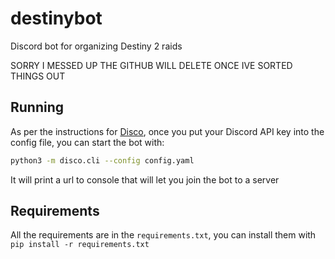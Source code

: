 # destinybot
Discord bot for organizing Destiny 2 raids

SORRY I MESSED UP THE GITHUB WILL DELETE ONCE IVE SORTED THINGS OUT

## Running
As per the instructions for [Disco](https://github.com/b1naryth1ef/disco), once you put your Discord API key into the config file, you can start the bot with:

```bash
python3 -m disco.cli --config config.yaml
```

It will print a url to console that will let you join the bot to a server

## Requirements
All the requirements are in the `requirements.txt`, you can install them with `pip install -r requirements.txt`
